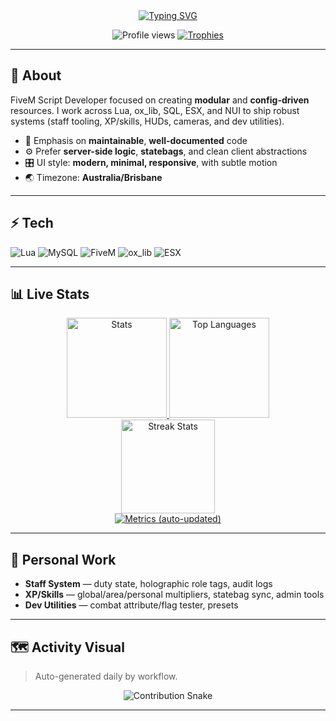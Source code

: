 <!-- Header -->
<div align="center">

  <!-- Typing headline -->
  <a href="https://github.com/StigmaAU">
    <img src="https://readme-typing-svg.herokuapp.com?size=28&duration=2500&pause=600&width=700&lines=FiveM+Script+Developer;Lua+%7C+Node+%7C+SQL+%7C+NUI;ox_lib+%2F+ESX;Always+shipping+server-ready+code" alt="Typing SVG">
  </a>

  <!-- Minimal badges -->
  <p>
    <img src="https://komarev.com/ghpvc/?username=StigmaAU&style=for-the-badge" alt="Profile views"/>
    <a href="https://github.com/ryo-ma/github-profile-trophy">
      <img alt="Trophies" src="https://github-profile-trophy.vercel.app/?username=StigmaAU&theme=onestar&no-frame=true&column=6&margin-w=8&margin-h=8">
    </a>
  </p>
</div>

---

## 👋 About
FiveM Script Developer focused on creating **modular** and **config-driven** resources. I work across Lua, ox_lib, SQL, ESX, and NUI to ship robust systems (staff tooling, XP/skills, HUDs, cameras, and dev utilities).

- 🧩 Emphasis on **maintainable**, **well-documented** code
- ⚙️ Prefer **server-side logic**, **statebags**, and clean client abstractions
- 🎛️ UI style: **modern, minimal, responsive**, with subtle motion
- 🌏 Timezone: **Australia/Brisbane**

---

## ⚡ Tech
<p>
  <!-- Devicons via shields -->
  <img alt="Lua" src="https://img.shields.io/badge/Lua-2C2D72?logo=lua&logoColor=white">
  <img alt="MySQL" src="https://img.shields.io/badge/MySQL-4479A1?logo=mysql&logoColor=white">
  <img alt="FiveM" src="https://img.shields.io/badge/FiveM-FF6900?logo=fivem&logoColor=white">
  <img alt="ox_lib" src="https://img.shields.io/badge/ox__lib-%23000?labelColor=101010">
  <img alt="ESX" src="https://img.shields.io/badge/ESX-%23000?labelColor=yellow">
</p>

---

## 📊 Live Stats
<div align="center">

  <!-- GitHub Readme Stats (no workflow needed) -->
  <a href="https://github.com/anuraghazra/github-readme-stats">
    <img height="160" src="https://github-readme-stats.vercel.app/api?username=StigmaAU&show_icons=true&hide=contribs&rank_icon=github&theme=transparent" alt="Stats">
  </a>
  <a href="https://github.com/anuraghazra/github-readme-stats">
    <img height="160" src="https://github-readme-stats.vercel.app/api/top-langs/?username=StigmaAU&layout=compact&langs_count=8&theme=transparent" alt="Top Languages">
  </a>

  <br/>

  <!-- Streaks -->
  <a href="https://github.com/DenverCoder1/github-readme-streak-stats">
    <img height="150" src="https://streak-stats.demolab.com?user=StigmaAU&theme=transparent" alt="Streak Stats">
  </a>

  <br/>

  <!-- Low-maintenance mega-card (via workflow below) -->
  <a href="https://github.com/lowlighter/metrics">
    <img src="./metrics.svg" alt="Metrics (auto-updated)">
  </a>

</div>

---

## 🧪 Personal Work
- **Staff System** — duty state, holographic role tags, audit logs
- **XP/Skills** — global/area/personal multipliers, statebag sync, admin tools
- **Dev Utilities** — combat attribute/flag tester, presets

---

## 🗺️ Activity Visual
> Auto-generated daily by workflow.

<p align="center">
  <img src="https://raw.githubusercontent.com/StigmaAU/StigmaAU/output/snake.svg" alt="Contribution Snake">
</p>

---

